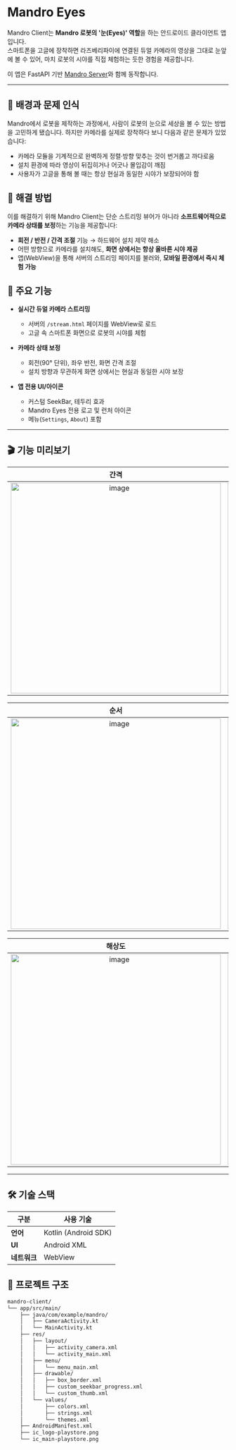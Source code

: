 # Mandro Eyes

Mandro Client는 **Mandro 로봇의 '눈(Eyes)' 역할**을 하는 안드로이드 클라이언트 앱입니다.  
스마트폰을 고글에 장착하면 라즈베리파이에 연결된 듀얼 카메라의 영상을 그대로 눈앞에 볼 수 있어, 마치 로봇의 시야를 직접 체험하는 듯한 경험을 제공합니다.  

이 앱은 FastAPI 기반 [Mandro Server](https://github.com/happine2s/mandro-server)와 함께 동작합니다.  

---
## 📌 배경과 문제 인식

Mandro에서 로봇을 제작하는 과정에서, 사람이 로봇의 눈으로 세상을 볼 수 있는 방법을 고민하게 됐습니다.
하지만 카메라를 실제로 장착하다 보니 다음과 같은 문제가 있었습니다:

- 카메라 모듈을 기계적으로 완벽하게 정렬·방향 맞추는 것이 번거롭고 까다로움
- 설치 환경에 따라 영상이 뒤집히거나 어긋나 몰입감이 깨짐
- 사용자가 고글을 통해 볼 때는 항상 현실과 동일한 시야가 보장되어야 함  


## 🎯 해결 방법

이를 해결하기 위해 Mandro Client는 단순 스트리밍 뷰어가 아니라   **소프트웨어적으로 카메라 상태를 보정**하는 기능을 제공합니다:

- **회전 / 반전 / 간격 조절** 기능 → 하드웨어 설치 제약 해소  
- 어떤 방향으로 카메라를 설치해도, **화면 상에서는 항상 올바른 시야 제공**  
- 앱(WebView)을 통해 서버의 스트리밍 페이지를 불러와, **모바일 환경에서 즉시 체험 가능**  


## 🚀 주요 기능

- **실시간 듀얼 카메라 스트리밍**  
  - 서버의 `/stream.html` 페이지를 WebView로 로드  
  - 고글 속 스마트폰 화면으로 로봇의 시야를 체험  

- **카메라 상태 보정**  
  - 회전(90° 단위), 좌우 반전, 화면 간격 조절  
  - 설치 방향과 무관하게 화면 상에서는 현실과 동일한 시야 보장  

- **앱 전용 UI/아이콘**  
  - 커스텀 SeekBar, 테두리 효과  
  - Mandro Eyes 전용 로고 및 런처 아이콘  
  - 메뉴(`Settings`, `About`) 포함 

---
## 🎬 기능 미리보기

| 간격 | 반전 |
| :----------------------------------------------------------------------------------: | :----------------------------------------------------------------------------------: |
| <img width="478" alt="image" src="https://github.com/user-attachments/assets/95ae975c-c763-4b2c-a1d1-3d1040cd528a"> | <img width="478" alt="image" src="https://github.com/user-attachments/assets/85cbbc54-5f3c-4ba3-af98-4d4cb68f9629"> |

| 순서 | 회전 |
| :----------------------------------------------------------------------------------: | :----------------------------------------------------------------------------------: |
| <img width="478" alt="image" src="https://github.com/user-attachments/assets/f63f6b6e-3575-4b98-8f89-cb27d77fa9e8"> | <img width="478" alt="image" src="https://github.com/user-attachments/assets/81f587cc-e79f-4b0e-b9b9-f2528ea7c078"> |

| 해상도 | 설정 저장 | 
| :----------------------------------------------------------------------------------: | :----------------------------------------------------------------------------------: |
| <img width="478" alt="image" src="https://github.com/user-attachments/assets/202499ed-21a0-40ae-88b3-567c59adfe31"> | <img width="478" alt="image" src="https://github.com/user-attachments/assets/4b2ca003-09cc-4f66-90f8-000efa9e21aa"> |

---
## 🛠 기술 스택

| 구분 | 사용 기술 |
|------|-----------------------------|
| **언어** | Kotlin (Android SDK) |
| **UI** | Android XML |
| **네트워크** | WebView |


## 📂 프로젝트 구조

```bash
mandro-client/
└── app/src/main/
    ├── java/com/example/mandro/
    │   ├── CameraActivity.kt
    │   └── MainActivity.kt
    ├── res/
    │   ├── layout/
    │   │   ├── activity_camera.xml
    │   │   └── activity_main.xml
    │   ├── menu/
    │   │   └── menu_main.xml
    │   ├── drawable/
    │   │   ├── box_border.xml
    │   │   ├── custom_seekbar_progress.xml
    │   │   └── custom_thumb.xml
    │   └── values/
    │       ├── colors.xml
    │       ├── strings.xml
    │       └── themes.xml
    ├── AndroidManifest.xml
    ├── ic_logo-playstore.png
    └── ic_main-playstore.png
```
